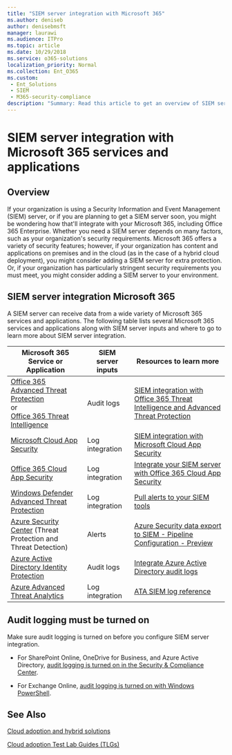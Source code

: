 ```yaml
---
title: "SIEM server integration with Microsoft 365"
ms.author: deniseb
author: denisebmsft
manager: laurawi
ms.audience: ITPro
ms.topic: article
ms.date: 10/29/2018
ms.service: o365-solutions
localization_priority: Normal
ms.collection: Ent_O365
ms.custom: 
 - Ent_Solutions
 - SIEM
 - M365-security-compliance
description: "Summary: Read this article to get an overview of SIEM server integration with Microsoft 365."
---
```


# SIEM server integration with Microsoft 365 services and applications

## Overview

If your organization is using a Security Information and Event Management (SIEM) server, or if you are planning to get a SIEM server soon, you might be wondering how that'll integrate with your Microsoft 365, including Office 365 Enterprise. Whether you need a SIEM server depends on many factors, such as your organization's security requirements. Microsoft 365 offers a variety of security features; however, if your organization has content and applications on premises and in the cloud (as in the case of a hybrid cloud deployment), you might consider adding a SIEM server for extra protection. Or, if your organization has particularly stringent security requirements you must meet, you might consider adding a SIEM server to your environment.

## SIEM server integration Microsoft 365

A SIEM server can receive data from a wide variety of Microsoft 365 services and applications. The following table lists several Microsoft 365 services and applications along with SIEM server inputs and where to go to learn more about SIEM server integration. 

| Microsoft 365 Service or Application | SIEM server inputs | Resources to learn more |
| --- | --- | --- |
| [Office 365 Advanced Threat Protection](office-365-atp.md) <br/>   or   <br/>[Office 365 Threat Intelligence](office-365-ti.md) | Audit logs | [SIEM integration with Office 365 Threat Intelligence and Advanced Threat Protection](siem-integration-with-office-365-ti.md) |
| [Microsoft Cloud App Security](https://docs.microsoft.com/cloud-app-security/what-is-cloud-app-security) | Log integration | [SIEM integration with Microsoft Cloud App Security](https://docs.microsoft.com/cloud-app-security/siem) |
| [Office 365 Cloud App Security](office-365-cas-overview.md) | Log integration | [Integrate your SIEM server with Office 365 Cloud App Security](integrate-your-siem-server-with-office-365-cas.md) |
| [Windows Defender Advanced Threat Protection](https://docs.microsoft.com/windows/security/threat-protection/) | Log integration | [Pull alerts to your SIEM tools](https://docs.microsoft.com/windows/security/threat-protection/windows-defender-atp/configure-siem-windows-defender-advanced-threat-protection) |
| [Azure Security Center](https://docs.microsoft.com/azure/security-center/security-center-intro) (Threat Protection and Threat Detection) | Alerts | [Azure Security data export to SIEM - Pipeline Configuration - Preview](https://docs.microsoft.com/azure/security-center/security-center-export-data-to-siem) |
| [Azure Active Directory Identity Protection](https://docs.microsoft.com/azure/active-directory/identity-protection/overview) | Audit logs | [Integrate Azure Active Directory audit logs](https://docs.microsoft.com/azure/security/security-azure-log-integration-ad) |
| [Azure Advanced Threat Analytics](https://docs.microsoft.com/azure/security/azure-threat-detection) | Log integration | [ATA SIEM log reference](https://docs.microsoft.com/advanced-threat-analytics/cef-format-sa) |

## Audit logging must be turned on

Make sure audit logging is turned on before you configure SIEM server integration. 

- For SharePoint Online, OneDrive for Business, and Azure Active Directory, [audit logging is turned on in the Security & Compliance Center](https://docs.microsoft.com/office365/securitycompliance/turn-audit-log-search-on-or-off).

- For Exchange Online, [audit logging is turned on with Windows PowerShell](https://docs.microsoft.com/office365/securitycompliance/enable-mailbox-auditing).
 
## See Also

[Cloud adoption and hybrid solutions](https://docs.microsoft.com/office365/enterprise/cloud-adoption-and-hybrid-solutions)
  
[Cloud adoption Test Lab Guides (TLGs)](https://docs.microsoft.com/office365/enterprise/cloud-adoption-test-lab-guides-tlgs)


